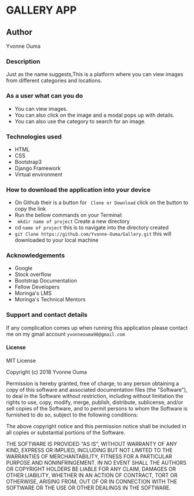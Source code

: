 # GALLERY APP
## Author
Yvonne Ouma
### Description
Just as the name suggests,This is a platform where you can view images from different categories and locations. 

### As a user what can you do
* You can view images.
* You can also click on the image and a modal pops up with details.
* You can also use the category to search for an image.
### Technologies used
* HTML
* CSS
* Bootstrap3
* Django Framework
* Virtual environment

### How to download the application into your device
* On Github their is a button for ``` Clone or Download``` click on the button to copy the link
* Run the bellow commands on your Terminal:
* ``` mkdir name of project``` Create a new directory
* cd ```name of project``` this is to navigate into the directory created
* ```git Clone https://github.com/Yvonne-Ouma/Gallery.git``` this will downloaded to your local machine

### Acknowledgements
* Google
* Stock overflow
* Bootstrap Documentation
* Fellow Developers
* Moringa's LMS
* Moringa's Technical Mentors

### Support and contact details
If any complication comes up when running this application please contact me on my gmail account ```yvonneouma98@gmail.com```
#### License
MIT License

Copyright (c) 2018 Yvonne Ouma

Permission is hereby granted, free of charge, to any person obtaining a copy of this software and associated documentation files (the "Software"), to deal in the Software without restriction, including without limitation the rights to use, copy, modify, merge, publish, distribute, sublicense, and/or sell copies of the Software, and to permit persons to whom the Software is furnished to do so, subject to the following conditions:

The above copyright notice and this permission notice shall be included in all copies or substantial portions of the Software.

THE SOFTWARE IS PROVIDED "AS IS", WITHOUT WARRANTY OF ANY KIND, EXPRESS OR IMPLIED, INCLUDING BUT NOT LIMITED TO THE WARRANTIES OF MERCHANTABILITY, FITNESS FOR A PARTICULAR PURPOSE AND NONINFRINGEMENT. IN NO EVENT SHALL THE AUTHORS OR COPYRIGHT HOLDERS BE LIABLE FOR ANY CLAIM, DAMAGES OR OTHER LIABILITY, WHETHER IN AN ACTION OF CONTRACT, TORT OR OTHERWISE, ARISING FROM, OUT OF OR IN CONNECTION WITH THE SOFTWARE OR THE USE OR OTHER DEALINGS IN THE SOFTWARE.